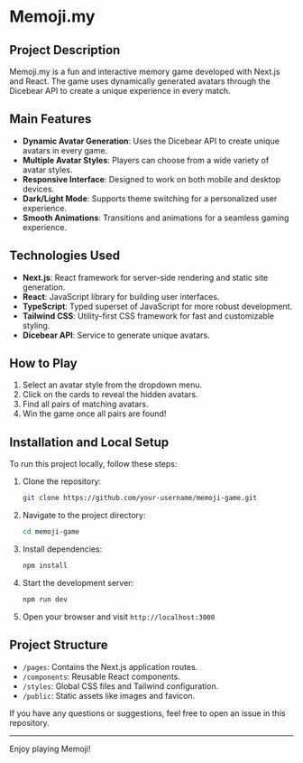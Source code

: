 
# Memoji.my

## Project Description

Memoji.my is a fun and interactive memory game developed with Next.js and React. The game uses dynamically generated avatars through the Dicebear API to create a unique experience in every match.

## Main Features

- **Dynamic Avatar Generation**: Uses the Dicebear API to create unique avatars in every game.
- **Multiple Avatar Styles**: Players can choose from a wide variety of avatar styles.
- **Responsive Interface**: Designed to work on both mobile and desktop devices.
- **Dark/Light Mode**: Supports theme switching for a personalized user experience.
- **Smooth Animations**: Transitions and animations for a seamless gaming experience.

## Technologies Used

- **Next.js**: React framework for server-side rendering and static site generation.
- **React**: JavaScript library for building user interfaces.
- **TypeScript**: Typed superset of JavaScript for more robust development.
- **Tailwind CSS**: Utility-first CSS framework for fast and customizable styling.
- **Dicebear API**: Service to generate unique avatars.

## How to Play

1. Select an avatar style from the dropdown menu.
2. Click on the cards to reveal the hidden avatars.
3. Find all pairs of matching avatars.
4. Win the game once all pairs are found!

## Installation and Local Setup

To run this project locally, follow these steps:

1. Clone the repository:
   ```bash
   git clone https://github.com/your-username/memoji-game.git
   ```

2. Navigate to the project directory:
   ```bash
   cd memoji-game
   ```

3. Install dependencies:
   ```bash
   npm install
   ```

4. Start the development server:
   ```bash
   npm run dev
   ```

5. Open your browser and visit `http://localhost:3000`

## Project Structure

- `/pages`: Contains the Next.js application routes.
- `/components`: Reusable React components.
- `/styles`: Global CSS files and Tailwind configuration.
- `/public`: Static assets like images and favicon.

If you have any questions or suggestions, feel free to open an issue in this repository.

---

Enjoy playing Memoji!
